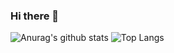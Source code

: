 ### Hi there 👋

<!--
**wanwanwan2/wanwanwan2** is a ✨ _special_ ✨ repository because its `README.md` (this file) appears on your GitHub profile.

Here are some ideas to get you started:

- 🔭 I’m currently working on ...
- 🌱 I’m currently learning ...
- 👯 I’m looking to collaborate on ...
- 🤔 I’m looking for help with ...
- 💬 Ask me about ...
- 📫 How to reach me: ...
- 😄 Pronouns: ...
- ⚡ Fun fact: ...
-->
![Anurag's github stats](https://github-readme-stats.vercel.app/api?username=wanwanwan2&show_icons=true&theme=tokyonight)
![Top Langs](https://github-readme-stats.vercel.app/api/top-langs/?username=wanwanwan2&layout=compact&theme=tokyonight)
